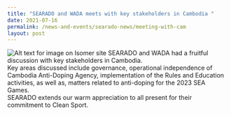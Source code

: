 ```yaml
---
title: "SEARADO and WADA meets with key stakeholders in Cambodia "
date: 2021-07-16
permalink: /news-and-events/searado-news/meeting-with-cam
layout: post
---
```


![Alt text for image on Isomer site](/images/2021-07-16.png)
SEARADO and WADA had a fruitful discussion with key stakeholders in Cambodia. <br>Key areas discussed include governance, operational independence of Cambodia Anti-Doping Agency, implementation of the Rules and Education activities, as well as, matters related to anti-doping for the 2023 SEA Games. <br>SEARADO extends our warm appreciation to all present for their commitment to Clean Sport.